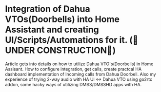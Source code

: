 # Integration of Dahua VTOs(Doorbells) into Home Assistant and creating UI/Scripts/Automations for it.  (🚧UNDER CONSTRUCTION🚧)
Article gets into details on how to utilize Dahua VTO's(Doorbells) in Home Assisant. How to configure integration, get calls, create practcal HA dashboard implementation of Incoming calls from Dahua Doorbell. Also my experience of trying 2-way audio with HA UI <-> Dahua VTO using go2rtc addon, some hacky ways of utilizing DMSS/DMSSHD apps with HA.
